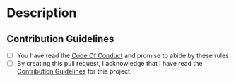 # Description

<!-- Please describe in a short sentence or bullet points what changes you have made. -->

## Contribution Guidelines

- [ ] You have read the [Code Of Conduct](../../CODE_OF_CONDUCT.md) and promise to abide by these rules
- [ ] By creating this pull request, I acknowledge that I have read the [Contribution Guidelines](../../CONTRIBUTING.md) for this project.
